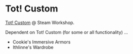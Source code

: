 # Tot! Custom

[Tot! Custom](https://steamcommunity.com/sharedfiles/filedetails/?id=2886779102) @ Steam Workshop.

Dependent on Tot! Custom (for some or all functionality) ...

- Cookie's Immersive Armors
- Ithlinne's Wardrobe

